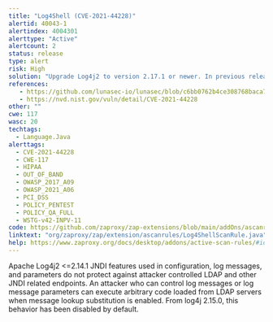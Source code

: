 ```yaml
---
title: "Log4Shell (CVE-2021-44228)"
alertid: 40043-1
alertindex: 4004301
alerttype: "Active"
alertcount: 2
status: release
type: alert
risk: High
solution: "Upgrade Log4j2 to version 2.17.1 or newer. In previous releases (>2.10) this behavior can be mitigated by setting system property \"log4j2.formatMsgNoLookups\" to \"true\" or by removing the JndiLookup class from the classpath (example: zip -q -d log4j-core-*.jar org/apache/logging/log4j/core/lookup/JndiLookup.class). Java 8u121 (see https://www.oracle.com/java/technologies/javase/8u121-relnotes.html) protects against remote code execution by defaulting \"com.sun.jndi.rmi.object.trustURLCodebase\" and \"com.sun.jndi.cosnaming.object.trustURLCodebase\" to \"false\"."
references:
   - https://github.com/lunasec-io/lunasec/blob/c6bb0762b4ce308768baca72c7e34415402e9647/docs/blog/2021-12-09-log4j-zero-day.mdx
   - https://nvd.nist.gov/vuln/detail/CVE-2021-44228
other: ""
cwe: 117
wasc: 20
techtags: 
  - Language.Java
alerttags: 
  - CVE-2021-44228
  - CWE-117
  - HIPAA
  - OUT_OF_BAND
  - OWASP_2017_A09
  - OWASP_2021_A06
  - PCI_DSS
  - POLICY_PENTEST
  - POLICY_QA_FULL
  - WSTG-v42-INPV-11
code: https://github.com/zaproxy/zap-extensions/blob/main/addOns/ascanrules/src/main/java/org/zaproxy/zap/extension/ascanrules/Log4ShellScanRule.java
linktext: "org/zaproxy/zap/extension/ascanrules/Log4ShellScanRule.java"
help: https://www.zaproxy.org/docs/desktop/addons/active-scan-rules/#id-40043
---
```

Apache Log4j2 <=2.14.1 JNDI features used in configuration, log messages, and parameters do not protect against attacker controlled LDAP and other JNDI related endpoints. An attacker who can control log messages or log message parameters can execute arbitrary code loaded from LDAP servers when message lookup substitution is enabled. From log4j 2.15.0, this behavior has been disabled by default.
